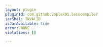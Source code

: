 ```yaml
---
layout: plugin
pluginId: com.github.voplex95.lesscompiler
jarSha1: INVALID
isJarAvailable: true
error: NONE
violations: []

---
```

